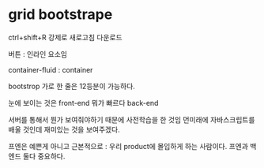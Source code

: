 # grid bootstrape

ctrl+shift+R
강제로 새로고침 다운로드 

버튼 : 인라인 요소임 

container-fluid : 
container

bootstrop 가로 한 줄은 12등분이 가능하다. 



눈에 보이는 것은 front-end
뭐가 빠르다 back-end

서버를 통해서 뭔가 보여줘야하기 때문에 사전학습을 한 것임
먼미래에 자바스크립트를 배울 것인데 
재미있는 것을 보여주겠다. 


프엔은 예쁜게 아니고
근본적으로 : 우리 product에 몰입하게 하는 사람이다. 
프엔과 백엔드 둘다 중요하다. 